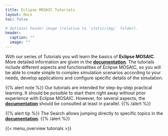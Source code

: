 ```yaml
---
title: Eclipse MOSAIC Tutorials
layout: docs
toc: false

# Optional header image (relative to `static/img/` folder).
header:
  caption: ""
  image: ""
---
```


With our series of Tutorials you will learn the basics of **Eclipse MOSAIC**. More detailed information are given in the
**[documentation](/docs)**. The tutorials include different aspects and functionalities of Eclipse MOSAIC,
so you will be able to create simple to complex simulation scenarios according to your needs, develop applications and
configure specific details of the simulation.

{{% alert note %}}
Our tutorials are intended for step-by-step practical learning. It should be possible to start them right away without
prior experience with Eclipse MOSAIC. However, for several aspects, the **[documentation](/docs)** should
be consulted at least in parallel.
{{% /alert %}}

{{% alert tip %}}
The Search allows jumping directly to specific topics in the **[documentation](/docs)**.
{{% /alert %}}

{{< menu_overview tutorials >}}
